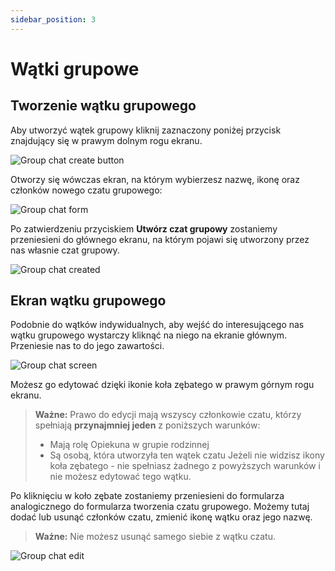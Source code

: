 ```yaml
---
sidebar_position: 3
---
```


# Wątki grupowe

## Tworzenie wątku grupowego

Aby utworzyć wątek grupowy kliknij zaznaczony poniżej przycisk znajdujący się w prawym dolnym rogu ekranu.

![Group chat create button](./img/chats_create_new_button.png)

Otworzy się wówczas ekran, na którym wybierzesz nazwę, ikonę oraz członków nowego czatu grupowego:

![Group chat form](./img/chats_create_new_form.png)

Po zatwierdzeniu przyciskiem **Utwórz czat grupowy** zostaniemy przeniesieni do głównego ekranu, na którym pojawi się utworzony przez nas własnie czat grupowy.

![Group chat created](./img/chats_group_created.png)

## Ekran wątku grupowego

Podobnie do wątków indywidualnych, aby wejść do interesującego nas wątku grupowego wystarczy kliknąć na niego na ekranie głównym. Przeniesie nas to do jego zawartości.

![Group chat screen](./img/chats_group_screen.png)

Możesz go edytować dzięki ikonie koła zębatego w prawym górnym rogu ekranu.

> **Ważne:** Prawo do edycji mają wszyscy członkowie czatu, którzy spełniają **przynajmniej jeden** z poniższych warunków:
> - Mają rolę Opiekuna w grupie rodzinnej
> - Są osobą, która utworzyła ten wątek czatu
> Jeżeli nie widzisz ikony koła zębatego - nie spełniasz żadnego z powyższych warunków i nie możesz edytować tego wątku.

Po kliknięciu w koło zębate zostaniemy przeniesieni do formularza analogicznego do formularza tworzenia czatu grupowego. Możemy tutaj dodać lub usunąć członków czatu, zmienić ikonę wątku oraz jego nazwę.
> **Ważne:** Nie możesz usunąć samego siebie z wątku czatu.

![Group chat edit](./img/chat_group_edit.png)